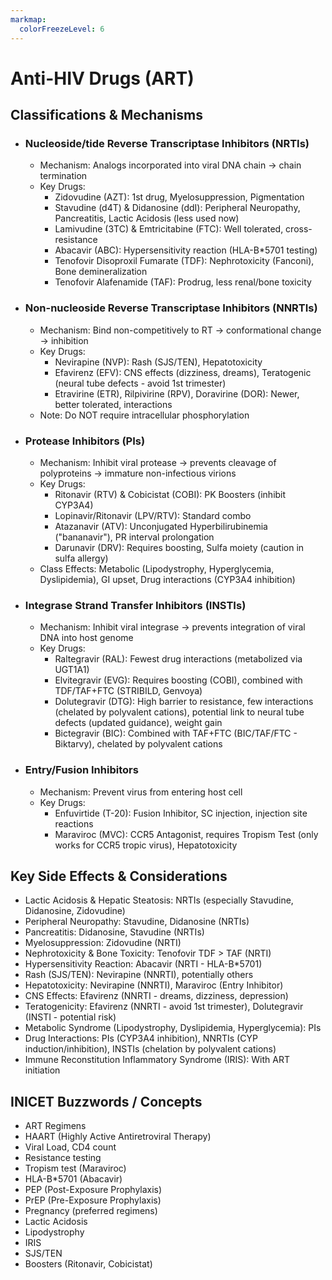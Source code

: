 ```yaml
---
markmap:
  colorFreezeLevel: 6
---
```


# Anti-HIV Drugs (ART)

## Classifications & Mechanisms

- ### Nucleoside/tide Reverse Transcriptase Inhibitors (NRTIs)
  - Mechanism: Analogs incorporated into viral DNA chain -> chain termination
  - Key Drugs:
    - Zidovudine (AZT): 1st drug, Myelosuppression, Pigmentation
    - Stavudine (d4T) & Didanosine (ddI): Peripheral Neuropathy, Pancreatitis, Lactic Acidosis (less used now)
    - Lamivudine (3TC) & Emtricitabine (FTC): Well tolerated, cross-resistance
    - Abacavir (ABC): Hypersensitivity reaction (HLA-B*5701 testing)
    - Tenofovir Disoproxil Fumarate (TDF): Nephrotoxicity (Fanconi), Bone demineralization
    - Tenofovir Alafenamide (TAF): Prodrug, less renal/bone toxicity
- ### Non-nucleoside Reverse Transcriptase Inhibitors (NNRTIs)
  - Mechanism: Bind non-competitively to RT -> conformational change -> inhibition
  - Key Drugs:
    - Nevirapine (NVP): Rash (SJS/TEN), Hepatotoxicity
    - Efavirenz (EFV): CNS effects (dizziness, dreams), Teratogenic (neural tube defects - avoid 1st trimester)
    - Etravirine (ETR), Rilpivirine (RPV), Doravirine (DOR): Newer, better tolerated, interactions
  - Note: Do NOT require intracellular phosphorylation
- ### Protease Inhibitors (PIs)
  - Mechanism: Inhibit viral protease -> prevents cleavage of polyproteins -> immature non-infectious virions
  - Key Drugs:
    - Ritonavir (RTV) & Cobicistat (COBI): PK Boosters (inhibit CYP3A4)
    - Lopinavir/Ritonavir (LPV/RTV): Standard combo
    - Atazanavir (ATV): Unconjugated Hyperbilirubinemia ("bananavir"), PR interval prolongation
    - Darunavir (DRV): Requires boosting, Sulfa moiety (caution in sulfa allergy)
  - Class Effects: Metabolic (Lipodystrophy, Hyperglycemia, Dyslipidemia), GI upset, Drug interactions (CYP3A4 inhibition)
- ### Integrase Strand Transfer Inhibitors (INSTIs)
  - Mechanism: Inhibit viral integrase -> prevents integration of viral DNA into host genome
  - Key Drugs:
    - Raltegravir (RAL): Fewest drug interactions (metabolized via UGT1A1)
    - Elvitegravir (EVG): Requires boosting (COBI), combined with TDF/TAF+FTC (STRIBILD, Genvoya)
    - Dolutegravir (DTG): High barrier to resistance, few interactions (chelated by polyvalent cations), potential link to neural tube defects (updated guidance), weight gain
    - Bictegravir (BIC): Combined with TAF+FTC (BIC/TAF/FTC - Biktarvy), chelated by polyvalent cations
- ### Entry/Fusion Inhibitors
  - Mechanism: Prevent virus from entering host cell
  - Key Drugs:
    - Enfuvirtide (T-20): Fusion Inhibitor, SC injection, injection site reactions
    - Maraviroc (MVC): CCR5 Antagonist, requires Tropism Test (only works for CCR5 tropic virus), Hepatotoxicity

## Key Side Effects & Considerations

- Lactic Acidosis & Hepatic Steatosis: NRTIs (especially Stavudine, Didanosine, Zidovudine)
- Peripheral Neuropathy: Stavudine, Didanosine (NRTIs)
- Pancreatitis: Didanosine, Stavudine (NRTIs)
- Myelosuppression: Zidovudine (NRTI)
- Nephrotoxicity & Bone Toxicity: Tenofovir TDF > TAF (NRTI)
- Hypersensitivity Reaction: Abacavir (NRTI - HLA-B*5701)
- Rash (SJS/TEN): Nevirapine (NNRTI), potentially others
- Hepatotoxicity: Nevirapine (NNRTI), Maraviroc (Entry Inhibitor)
- CNS Effects: Efavirenz (NNRTI - dreams, dizziness, depression)
- Teratogenicity: Efavirenz (NNRTI - avoid 1st trimester), Dolutegravir (INSTI - potential risk)
- Metabolic Syndrome (Lipodystrophy, Dyslipidemia, Hyperglycemia): PIs
- Drug Interactions: PIs (CYP3A4 inhibition), NNRTIs (CYP induction/inhibition), INSTIs (chelation by polyvalent cations)
- Immune Reconstitution Inflammatory Syndrome (IRIS): With ART initiation

## INICET Buzzwords / Concepts

- ART Regimens
- HAART (Highly Active Antiretroviral Therapy)
- Viral Load, CD4 count
- Resistance testing
- Tropism test (Maraviroc)
- HLA-B*5701 (Abacavir)
- PEP (Post-Exposure Prophylaxis)
- PrEP (Pre-Exposure Prophylaxis)
- Pregnancy (preferred regimens)
- Lactic Acidosis
- Lipodystrophy
- IRIS
- SJS/TEN
- Boosters (Ritonavir, Cobicistat)
